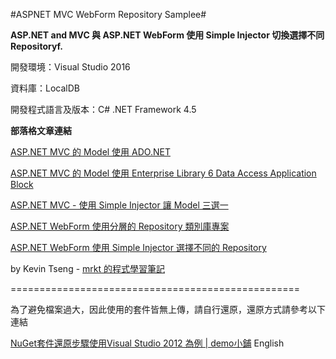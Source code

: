 #ASPNET MVC WebForm Repository Samplee#

**ASP.NET and  MVC 與 ASP.NET WebForm 使用 Simple Injector 切換選擇不同 Repositoryf.**


開發環境：Visual Studio 2016

資料庫：LocalDB

開發程式語言及版本：C# .NET Framework 4.5


**部落格文章連結**

[ASP.NET MVC 的 Model 使用 ADO.NET](http://kevintsengtw.blogspot.tw/2013/05/aspnet-mvc-model-adonet.html)

[ASP.NET MVC 的 Model 使用 Enterprise Library 6 Data Access Application Block](http://kevintsengtw.blogspot.tw/2013/05/aspnet-mvc-model-enterprise-library-6.html)

[ASP.NET MVC - 使用 Simple Injector 讓 Model 三選一](http://kevintsengtw.blogspot.tw/2013/05/aspnet-mvc-simple-injector-model.html)

[ASP.NET WebForm 使用分層的 Repository 類別庫專案](http://kevintsengtw.blogspot.tw/2013/05/aspnet-webform-repository.html)

[ASP.NET WebForm 使用 Simple Injector 選擇不同的 Repository](http://kevintsengtw.blogspot.tw/2013/05/aspnet-webform-simple-injector.html)

by Kevin Tseng - [mrkt 的程式學習筆記](http://kevintsengtw.blogspot.tw)

==================================================

為了避免檔案過大，因此使用的套件皆無上傳，請自行還原，還原方式請參考以下連結

 [NuGet套件還原步驟使用Visual Studio 2012 為例 | demo小鋪](http://demo.tc/Post/763)
English
